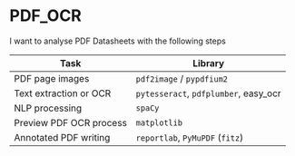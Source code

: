 # PDF_OCR

I want to analyse PDF Datasheets with the following steps

| Task                    | Library                               |
| ----------------------- | ------------------------------------- |
| PDF page images         | `pdf2image` / `pypdfium2`             |
| Text extraction or OCR  | `pytesseract`, `pdfplumber`, easy_ocr |
| NLP processing          | `spaCy`                               |
| Preview PDF OCR process | `matplotlib`                          |
| Annotated PDF writing   | `reportlab`, `PyMuPDF` (`fitz`)       |
